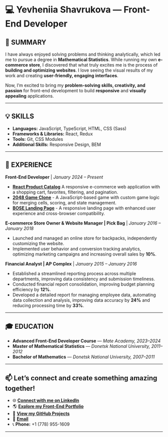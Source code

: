 # 💻 Yevheniia Shavrukova — Front-End Developer


## 📝 SUMMARY  
I have always enjoyed solving problems and thinking analytically, which led me to pursue a degree in **Mathematical Statistics**. While running my own **e-commerce store**, I discovered that what truly excites me is the process of **building and optimizing websites**. I love seeing the visual results of my work and creating **user-friendly, engaging interfaces**.  

Now, I’m excited to bring my **problem-solving skills, creativity, and passion** for front-end development to build **responsive** and **visually appealing** applications.

---

## 💡 SKILLS  
- **Languages:** JavaScript, TypeScript, HTML, CSS (Sass)  
- **Frameworks & Libraries:** React, Redux  
- **Tools:** Git, CSS Modules  
- **Additional Skills:** Responsive Design, BEM  

---

## 💼 EXPERIENCE  
**Front-End Developer** | *January 2024 – Present*  
- **[React Product Catalog](https://janeshavrukova.github.io/e-commerce-catalog/#/)** A responsive e-commerce web application with a shopping cart, favorites, filtering, and pagination.  
- **[2048 Game Clone](https://janeshavrukova.github.io/2048-game/)** - A JavaScript-based game with custom game logic for merging cells, scoring, and state management.  
- **[BOSE Landing Page](https://janeshavrukova.github.io/bose-landing-page/#)** - A responsive landing page with enhanced user experience and cross-browser compatibility.  

**E-commerce Store Owner & Website Manager | Pick Bag** | *January 2016 – January 2018*  
- Launched and managed an online store for backpacks, independently customizing the website.  
- Implemented user behavior and conversion tracking analytics, optimizing marketing campaigns and increasing overall sales by **10%**.  

**Financial Analyst | AP Complex** | *January 2015 – January 2016*  
- Established a streamlined reporting process across multiple departments, improving data consistency and submission timeliness.  
- Conducted financial report consolidation, improving budget planning efficiency by **12%**.  
- Developed a detailed report for managing employee data, automating data collection and analysis, improving data accuracy by **24%** and reducing processing time by **33%**.  

---

## 🎓 EDUCATION  
- **Advanced Front-End Developer Course** — *Mate Academy, 2023–2024*  
- **Master of Mathematical Statistics** — *Donetsk National University, 2011–2012*  
- **Bachelor of Mathematics** — *Donetsk National University, 2007–2011*  

---

## 📫 Let’s connect and create something amazing together!  
- 🌐 [**Connect with me on LinkedIn**](https://www.linkedin.com/in/yevheniia-shavrukova)  
- 🌎 [**Explore my Front-End Portfolio**](https://janeshavrukova.github.io/Portfolio/) 
- 💾 [**View my GitHub Projects**](https://github.com/JaneShavrukova)  
- 📧 [**Email**](mailto:eva.shavrukova@gmail.com)  
- 📞 **Phone:** +1 (778) 955-1609

---

